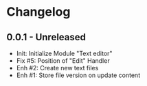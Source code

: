 Changelog
=========

0.0.1 - Unreleased
-------------------------
- Init: Initialize Module "Text editor"
- Fix #5: Position of "Edit" Handler
- Enh #2: Create new text files
- Enh #1: Store file version on update content

